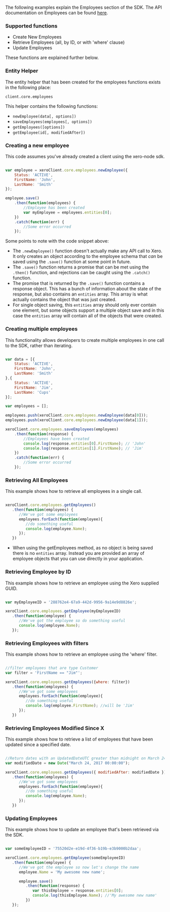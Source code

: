The following examples explain the Employees section of the SDK.  The API documentation on Employees can be found [here](https://developer.xero.com/documentation/api/employees).

### Supported functions

* Create New Employees
* Retrieve Employees (all, by ID, or with 'where' clause)
* Update Employees

These functions are explained further below.

### Entity Helper

The entity helper that has been created for the employees functions exists in the following place:

`client.core.employees`

This helper contains the following functions:

* `newEmployee(data[, options])`
* `saveEmployees(employees[, options])`
* `getEmployees([options])`
* `getEmployee(id[, modifiedAfter])`

### Creating a new employee

This code assumes you've already created a client using the xero-node sdk. 

```javascript

var employee = xeroClient.core.employees.newEmployee({
    Status: 'ACTIVE',
    FirstName: 'John',
    LastName: 'Smith'
});

employee.save()
    .then(function(employees) {
        //Employee has been created 
        var myEmployee = employees.entities[0];
    })
    .catch(function(err) {
        //Some error occurred
    });
```

Some points to note with the code snippet above:

* The `.newEmployee()` function doesn't actually make any API call to Xero.  It only creates an object according to the employee schema that _can_ be saved using the `.save()` function at some point in future.
* The `.save()` function returns a promise that can be met using the `.then()` function, and rejections can be caught using the `.catch()` function.
* The promise that is returned by the `.save()` function contains a response object.  This has a bunch of information about the state of the response, but also contains an `entities` array.  This array is what actually contains the object that was just created. 
* For single object saving, this `entities` array should only ever contain one element, but some objects support a multiple object save and in this case the `entities` array will contain all of the objects that were created.

### Creating multiple employees

This functionality allows developers to create multiple employees in one call to the SDK, rather than iterating.

```javascript

var data = [{
    Status: 'ACTIVE',
    FirstName: 'John',
    LastName: 'Smith'
},{
    Status: 'ACTIVE',
    FirstName: 'Jim',
    LastName: 'Cups'
}];

var employees = [];

employees.push(xeroClient.core.employees.newEmployee(data[0]));
employees.push(xeroClient.core.employees.newEmployee(data[1]));

xeroClient.core.employees.saveEmployees(employees)
    .then(function(response) {
        //Employees have been created 
        console.log(response.entities[0].FirstName); // 'John'
        console.log(response.entities[1].FirstName); // 'Jim'
    })
    .catch(function(err) {
        //Some error occurred
    });
```

### Retrieving All Employees

This example shows how to retrieve all employees in a single call.

```javascript

xeroClient.core.employees.getEmployees()
   .then(function(employees) {
      //We've got some employees
      employees.forEach(function(employee){
         //do something useful
         console.log(employee.Name);
      });
   })
```

* When using the getEmployees method, as no object is being saved there is no `entities` array.  Instead you are provided an array of employee objects that you can use directly in your application.

### Retrieving Employee by ID

This example shows how to retrieve an employee using the Xero supplied GUID.

```javascript

var myEmployeeID = '288762e4-67a9-442d-9956-9a14e9d8826e';

xeroClient.core.employees.getEmployee(myEmployeeID)
   .then(function(employee) {
      //We've got the employee so do something useful
      console.log(employee.Name);
   });
```

### Retrieving Employees with filters

This example shows how to retrieve an employee using the 'where' filter.

```javascript

//filter employees that are type Customer
var filter = 'FirstName == "Jim"';

xeroClient.core.employees.getEmployees({where: filter})
   .then(function(employees) {
      //We've got some employees
      employees.forEach(function(employee){
         //do something useful
         console.log(employee.FirstName); //will be 'Jim'
      });
   })
```

### Retrieving Employees Modified Since X

This example shows how to retrieve a list of employees that have been updated since a specified date.

```javascript

//Return dates with an UpdatedDateUTC greater than midnight on March 24th, 2017.
var modifiedDate = new Date("March 24, 2017 00:00:00");

xeroClient.core.employees.getEmployees({ modifiedAfter: modifiedDate })
   .then(function(employees) {
      //We've got some employees
      employees.forEach(function(employee){
         //do something useful
         console.log(employee.Name);
      });
   })
```

### Updating Employees

This example shows how to update an employee that's been retrieved via the SDK.

```javascript

var someEmployeeID = '75520d2e-e19d-4f36-b19b-e3b9000b2daa';

xeroClient.core.employees.getEmployee(someEmployeeID)
   .then(function(employee) {
      //We've got the employee so now let's change the name
      employee.Name = 'My awesome new name';

      employee.save()
         .then(function(response) {
            var thisEmployee = response.entities[0];
            console.log(thisEmployee.Name); //'My awesome new name'
         })
   });
```
